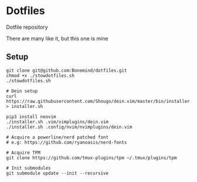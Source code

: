 Dotfiles
=======

Dotfile repository

There are many like it, but this one is mine

## Setup

```
git clone git@github.com:Bonemind/dotfiles.git
chmod +x ./stowdotfiles.sh
./stowdotfiles.sh

# Dein setup
curl https://raw.githubusercontent.com/Shougo/dein.vim/master/bin/installer.sh > installer.sh

pip3 install neovim
./installer.sh .vim/vimplugins/dein.vim
./installer.sh .config/nvim/nvimplugins/dein.vim

# Acquire a powerline/nerd patched font
# e.g: https://github.com/ryanoasis/nerd-fonts

# Acquire TPM
git clone https://github.com/tmux-plugins/tpm ~/.tmux/plugins/tpm

# Init submodules
git submodule update --init --recursive
```

